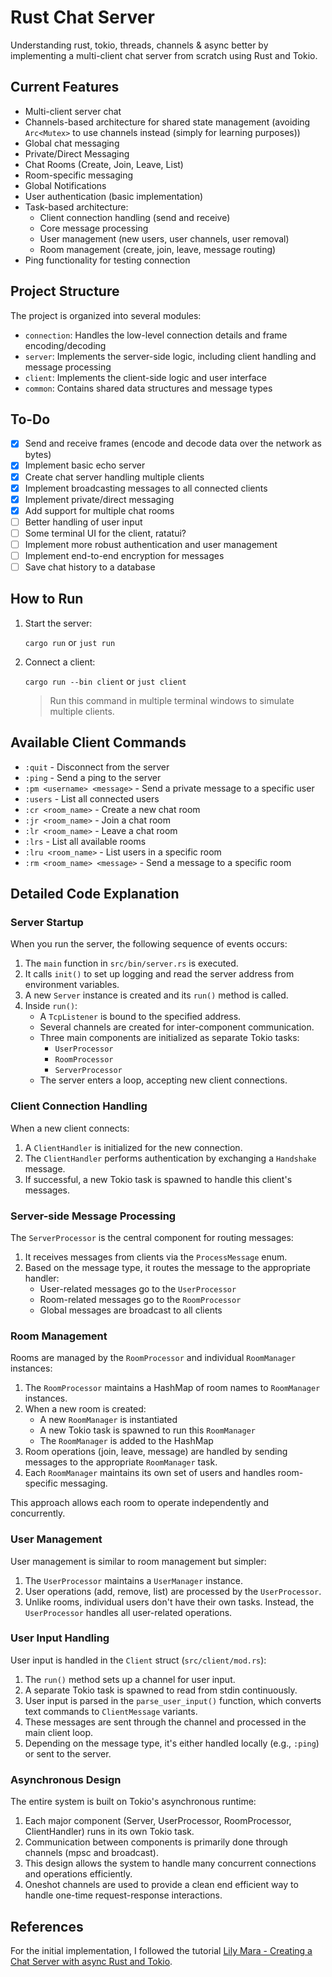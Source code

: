 # Rust Chat Server

Understanding rust, tokio, threads, channels & async better by implementing a multi-client chat server from scratch using Rust and Tokio.

## Current Features

- Multi-client server chat
- Channels-based architecture for shared state management (avoiding `Arc<Mutex>` to use channels instead (simply for learning purposes))
- Global chat messaging
- Private/Direct Messaging
- Chat Rooms (Create, Join, Leave, List)
- Room-specific messaging
- Global Notifications
- User authentication (basic implementation)
- Task-based architecture:
  - Client connection handling (send and receive)
  - Core message processing
  - User management (new users, user channels, user removal)
  - Room management (create, join, leave, message routing)
- Ping functionality for testing connection

## Project Structure

The project is organized into several modules:

- `connection`: Handles the low-level connection details and frame encoding/decoding
- `server`: Implements the server-side logic, including client handling and message processing
- `client`: Implements the client-side logic and user interface
- `common`: Contains shared data structures and message types

## To-Do

- [x] Send and receive frames (encode and decode data over the network as bytes)
- [x] Implement basic echo server
- [x] Create chat server handling multiple clients
- [x] Implement broadcasting messages to all connected clients
- [x] Implement private/direct messaging
- [x] Add support for multiple chat rooms
- [ ] Better handling of user input
- [ ] Some terminal UI for the client, ratatui?
- [ ] Implement more robust authentication and user management
- [ ] Implement end-to-end encryption for messages
- [ ] Save chat history to a database

## How to Run

1. Start the server:

    `cargo run` or `just run`

2. Connect a client:

    `cargo run --bin client` or `just client`

    > Run this command in multiple terminal windows to simulate multiple clients.

## Available Client Commands

- `:quit` - Disconnect from the server
- `:ping` - Send a ping to the server
- `:pm <username> <message>` - Send a private message to a specific user
- `:users` - List all connected users
- `:cr <room_name>` - Create a new chat room
- `:jr <room_name>` - Join a chat room
- `:lr <room_name>` - Leave a chat room
- `:lrs` - List all available rooms
- `:lru <room_name>` - List users in a specific room
- `:rm <room_name> <message>` - Send a message to a specific room

## Detailed Code Explanation

### Server Startup

When you run the server, the following sequence of events occurs:

1. The `main` function in `src/bin/server.rs` is executed.
2. It calls `init()` to set up logging and read the server address from environment variables.
3. A new `Server` instance is created and its `run()` method is called.
4. Inside `run()`:
   - A `TcpListener` is bound to the specified address.
   - Several channels are created for inter-component communication.
   - Three main components are initialized as separate Tokio tasks:
     - `UserProcessor`
     - `RoomProcessor`
     - `ServerProcessor`
   - The server enters a loop, accepting new client connections.

### Client Connection Handling

When a new client connects:

1. A `ClientHandler` is initialized for the new connection.
2. The `ClientHandler` performs authentication by exchanging a `Handshake` message.
3. If successful, a new Tokio task is spawned to handle this client's messages.

### Server-side Message Processing

The `ServerProcessor` is the central component for routing messages:

1. It receives messages from clients via the `ProcessMessage` enum.
2. Based on the message type, it routes the message to the appropriate handler:
   - User-related messages go to the `UserProcessor`
   - Room-related messages go to the `RoomProcessor`
   - Global messages are broadcast to all clients

### Room Management

Rooms are managed by the `RoomProcessor` and individual `RoomManager` instances:

1. The `RoomProcessor` maintains a HashMap of room names to `RoomManager` instances.
2. When a new room is created:
   - A new `RoomManager` is instantiated
   - A new Tokio task is spawned to run this `RoomManager`
   - The `RoomManager` is added to the HashMap
3. Room operations (join, leave, message) are handled by sending messages to the appropriate `RoomManager` task.
4. Each `RoomManager` maintains its own set of users and handles room-specific messaging.

This approach allows each room to operate independently and concurrently.

### User Management

User management is similar to room management but simpler:

1. The `UserProcessor` maintains a `UserManager` instance.
2. User operations (add, remove, list) are processed by the `UserProcessor`.
3. Unlike rooms, individual users don't have their own tasks. Instead, the `UserProcessor` handles all user-related operations.

### User Input Handling

User input is handled in the `Client` struct (`src/client/mod.rs`):

1. The `run()` method sets up a channel for user input.
2. A separate Tokio task is spawned to read from stdin continuously.
3. User input is parsed in the `parse_user_input()` function, which converts text commands to `ClientMessage` variants.
4. These messages are sent through the channel and processed in the main client loop.
5. Depending on the message type, it's either handled locally (e.g., `:ping`) or sent to the server.

### Asynchronous Design

The entire system is built on Tokio's asynchronous runtime:

1. Each major component (Server, UserProcessor, RoomProcessor, ClientHandler) runs in its own Tokio task.
2. Communication between components is primarily done through channels (mpsc and broadcast).
3. This design allows the system to handle many concurrent connections and operations efficiently.
4. Oneshot channels are used  to provide a clean end efficient way to handle one-time request-response interactions.

## References

For the initial implementation, I followed the tutorial [Lily Mara - Creating a Chat Server with async Rust and Tokio](https://www.youtube.com/watch?v=T2mWg91sx-o).
